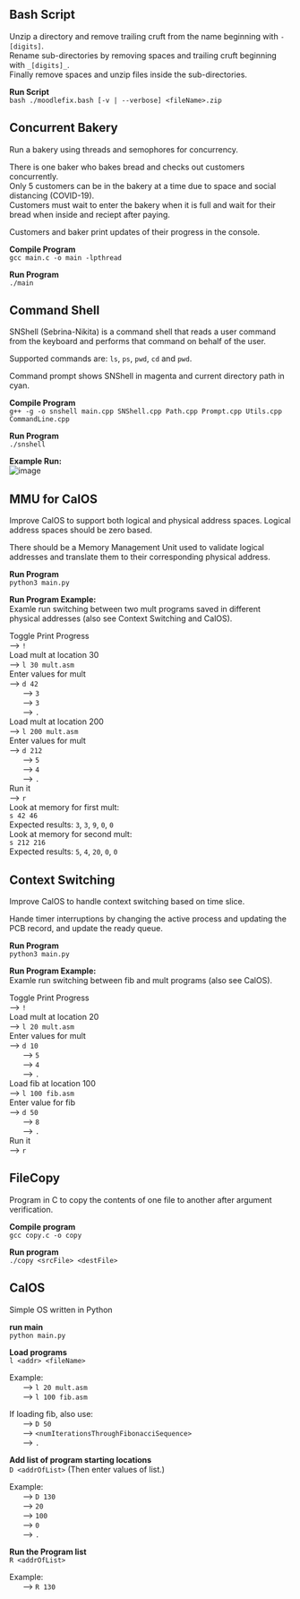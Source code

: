 ## Bash Script  
Unzip a directory and remove trailing cruft from the name beginning with `-[digits]`.  
Rename sub-directories by removing spaces and trailing cruft beginning with `_[digits]_`.  
Finally remove spaces and unzip files inside the sub-directories.  
  
**Run Script**  
`bash ./moodlefix.bash [-v | --verbose] <fileName>.zip`  
  
## Concurrent Bakery  
Run a bakery using threads and semophores for concurrency.   
  
There is one baker who bakes bread and checks out customers concurrently.   
Only 5 customers can be in the bakery at a time due to space and social distancing (COVID-19).  
Customers must wait to enter the bakery when it is full and wait for their bread when inside and reciept after paying.
  
Customers and baker print updates of their progress in the console.   
  
**Compile Program**  
`gcc main.c -o main -lpthread`  

**Run Program**  
`./main`  
  
## Command Shell  
SNShell (Sebrina-Nikita) is a command shell that reads a user command from the keyboard and performs that command on behalf of the user.  
  
Supported commands are: `ls`, `ps`, `pwd`, `cd` and `pwd`.  

Command prompt shows SNShell in magenta and current directory path in cyan.  
  
**Compile Program**  
`g++ -g -o snshell main.cpp SNShell.cpp Path.cpp Prompt.cpp Utils.cpp CommandLine.cpp`  

**Run Program**  
`./snshell`  
  
**Example Run:**  
![image](https://user-images.githubusercontent.com/38587739/78515928-b6d52880-7785-11ea-8ad1-96e867bb93aa.png)  
  
## MMU for CalOS  
Improve CalOS to support both logical and physical address spaces. Logical address spaces should be zero based.  
  
There should be a Memory Management Unit used to validate logical addresses and translate them to their corresponding physical address.
  
**Run Program**  
`python3 main.py`  
  
**Run Program Example:**  
Examle run switching between two mult programs saved in different physical addresses (also see Context Switching and CalOS).  
  
Toggle Print Progress  
--> `!`  
Load mult at location 30  
--> `l 30 mult.asm`  
Enter values for mult  
--> `d 42`    
&nbsp;&nbsp;&nbsp;&nbsp;&nbsp; --> `3`  
&nbsp;&nbsp;&nbsp;&nbsp;&nbsp; --> `3`  
&nbsp;&nbsp;&nbsp;&nbsp;&nbsp; --> `.`  
Load mult at location 200  
--> `l 200 mult.asm`  
Enter values for mult  
--> `d 212`  
&nbsp;&nbsp;&nbsp;&nbsp;&nbsp; --> `5`  
&nbsp;&nbsp;&nbsp;&nbsp;&nbsp; --> `4`  
&nbsp;&nbsp;&nbsp;&nbsp;&nbsp; --> `.`  
Run it  
--> `r`  
Look at memory for first mult:  
`s 42 46`  
Expected results: `3`, `3`, `9`, `0`, `0`  
Look at memory for second mult:  
`s 212 216`  
Expected results: `5`, `4`, `20`, `0`, `0`  
  
## Context Switching  
Improve CalOS to handle context switching based on time slice.   
  
Hande timer interruptions by changing the active process and updating the PCB record, and update the ready queue.  
  
**Run Program**  
`python3 main.py`  
  
**Run Program Example:**  
Examle run switching between fib and mult programs (also see CalOS).  
  
Toggle Print Progress  
--> `!`  
Load mult at location 20  
--> `l 20 mult.asm`  
Enter values for mult  
--> `d 10`    
&nbsp;&nbsp;&nbsp;&nbsp;&nbsp; --> `5`  
&nbsp;&nbsp;&nbsp;&nbsp;&nbsp; --> `4`  
&nbsp;&nbsp;&nbsp;&nbsp;&nbsp; --> `.`  
Load fib at location 100  
--> `l 100 fib.asm`  
Enter value for fib  
--> `d 50`  
&nbsp;&nbsp;&nbsp;&nbsp;&nbsp; --> `8`  
&nbsp;&nbsp;&nbsp;&nbsp;&nbsp; --> `.`  
Run it  
--> `r`  
  
## FileCopy  
Program in C to copy the contents of one file to another after argument verification.  
  
**Compile program**  
`gcc copy.c -o copy`  
  
**Run program**  
`./copy <srcFile> <destFile>`

## CalOS
Simple OS written in Python

**run main**  
`python main.py`

**Load programs**    
`l <addr> <fileName>` 
  
Example:  
&nbsp;&nbsp;&nbsp;&nbsp;&nbsp; --> `l 20 mult.asm`  
&nbsp;&nbsp;&nbsp;&nbsp;&nbsp; --> `l 100 fib.asm`  
  
If loading fib, also use:  
 &nbsp;&nbsp;&nbsp;&nbsp;&nbsp; --> `D 50`  
 &nbsp;&nbsp;&nbsp;&nbsp;&nbsp; --> `<numIterationsThroughFibonacciSequence>`  
 &nbsp;&nbsp;&nbsp;&nbsp;&nbsp; --> `.`  
  
**Add list of program starting locations**  
`D <addrOfList>`  (Then enter values of list.)  
  
Example:  
&nbsp;&nbsp;&nbsp;&nbsp;&nbsp; --> `D 130`  
&nbsp;&nbsp;&nbsp;&nbsp;&nbsp; --> `20`  
&nbsp;&nbsp;&nbsp;&nbsp;&nbsp; --> `100`  
&nbsp;&nbsp;&nbsp;&nbsp;&nbsp; --> `0`  
&nbsp;&nbsp;&nbsp;&nbsp;&nbsp; --> `.`  

**Run the Program list**  
`R <addrOfList>`  
  
Example:  
&nbsp;&nbsp;&nbsp;&nbsp;&nbsp; --> `R 130`
